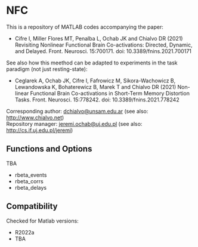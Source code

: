 # NFC
This is a repository of MATLAB codes accompanying the paper:
- Cifre I, Miller Flores MT, Penalba L, Ochab JK and Chialvo DR (2021) Revisiting Nonlinear Functional Brain Co-activations: Directed, Dynamic, and Delayed. Front. Neurosci. 15:700171. doi: 10.3389/fnins.2021.700171

See also how this meethod can be adapted to experiments in the task paradigm (not just resting-state):
- Ceglarek A, Ochab JK, Cifre I, Fafrowicz M, Sikora-Wachowicz B, Lewandowska K, Bohaterewicz B, Marek T and Chialvo DR (2021) Non-linear Functional Brain Co-activations in Short-Term Memory Distortion Tasks. Front. Neurosci. 15:778242. doi: 10.3389/fnins.2021.778242

Corresponding author: dchialvo@unsam.edu.ar (see also: http://www.chialvo.net)  
Repository manager: jeremi.ochab@uj.edu.pl (see also: http://cs.if.uj.edu.pl/jeremi)

## Functions and Options

TBA
- rbeta_events
- rbeta_corrs
- rbeta_delays

## Compatibility

Checked for Matlab versions:
 - R2022a
 - TBA
